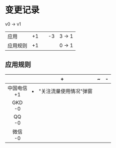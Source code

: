 # 变更记录

v0 -> v1

||||||
|-|:-:|:-:|:-:|:-:|
|应用|+1||-3|3 -> 1|
|应用规则|+1|||0 -> 1|

## 应用规则

||+|~|-|
|:-:|-|-|-|
|中国电信<br>+1|<li>"关注流量使用情况"弹窗|||
|GKD<br>-0||||
|QQ<br>-0||||
|微信<br>-0||||
